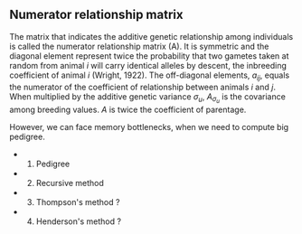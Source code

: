 ## Numerator relationship matrix

The matrix that indicates the additive genetic relationship among individuals is
called the numerator relationship matrix (A). It is symmetric and the diagonal
element represent twice the probability that two gametes taken at random from 
animal $i$ will carry identical alleles by descent, the inbreeding coefficient 
of animal $i$ (Wright, 1922).
The off-diagonal elements, $a_{ij}$, equals the 
numerator of the coefficient of relationship between animals $i$ and $j$. 
When multiplied by the additive genetic variance $\sigma_u$, $A_\sigma_u$ is 
the covariance among breeding values. $A$ is twice the coefficient of parentage.

However, we can face memory bottlenecks, when we need to compute big pedigree.

- 1) Pedigree
- 2) Recursive method
- 3) Thompson's method ?
- 4) Henderson's method ?



